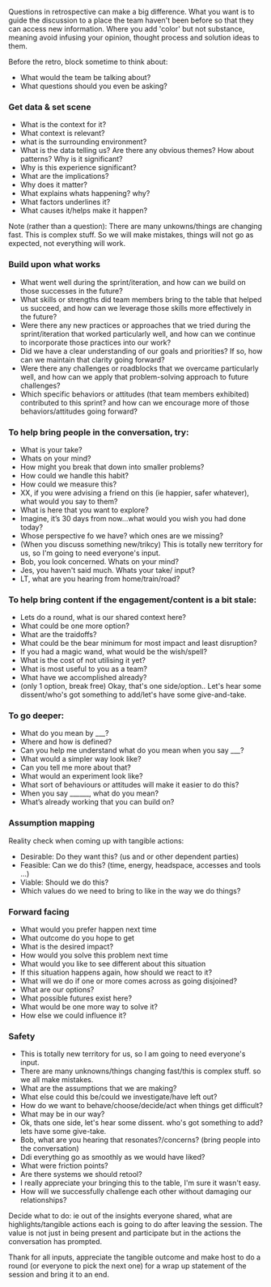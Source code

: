 
Questions in retrospective can make a big difference. What you want is to guide the discussion to a place the team haven't been before so that they can access new information. Where you add 'color' but not substance, meaning avoid infusing your opinion, thought process and solution ideas to them.

Before the retro, block sometime to think about: 
* What would the team be talking about?
* What questions should you even be asking?

### Get data & set scene

* What is the context for it?
* What context is relevant?
* what is the surrounding environment?
* What is the data telling us? Are there any obvious themes? How about patterns? Why is it significant?
* Why is this experience significant?
* What are the implications?
* Why does it matter?
* What explains whats happening? why?
* What factors underlines it?
* What causes it/helps make it happen?

Note (rather than a question): There are many unkowns/things are changing fast. This is complex stuff. So we will make mistakes, things will not go as expected, not everything will work.

### Build upon what works
* What went well during the sprint/iteration, and how can we build on those successes in the future?
* What skills or strengths did team members bring to the table that helped us succeed, and how can we leverage those skills more effectively in the future?
* Were there any new practices or approaches that we tried during the sprint/iteration that worked particularly well, and how can we continue to incorporate those practices into our work?
* Did we have a clear understanding of our goals and priorities? If so, how can we maintain that clarity going forward?
* Were there any challenges or roadblocks that we overcame particularly well, and how can we apply that problem-solving approach to future challenges?
* Which specific behaviors or attitudes (that team members exhibited) contributed to this sprint? and how can we encourage more of those behaviors/attitudes going forward?

### To help bring people in the conversation, try:
* What is your take?
* Whats on your mind?
* How might you break that down into smaller problems?
* How could we handle this habit?
* How could we measure this?
* XX, if you were advising a friend on this (ie happier, safer whatever), what would you say to them?
* What is here that you want to explore?
* Imagine, it’s 30 days from now…what would you wish you had done today?
* Whose perspective fo we have? which ones are we missing?
* (When you discuss something new/trikcy) This is totally new territory for us, so I'm going to need everyone's input.
* Bob, you look concerned. Whats on your mind?
* Jes, you haven't said much. Whats your take/ input?
* LT, what are you hearing from home/train/road? 

### To help bring content if the engagement/content is a bit stale:
* Lets do a round, what is our shared context here?
* What could be one more option?
* What are the traidoffs?
* What could be the bear minimum for most impact and least disruption?
* If you had a magic wand, what would be the wish/spell?
* What is the cost of not utilising it yet?
* What is most useful to you as a team?
* What have we accomplished already?
* (only 1 option, break free) Okay, that's one side/option.. Let's hear some dissent/who's got something to add/let's have some give-and-take.

### To go deeper:
* What do you mean by ___?
* Where and how is defined?
* Can you help me understand what do you mean when you say ___?
* What would a simpler way look like?
* Can you tell me more about that?
* What would an experiment look like?
* What sort of behaviours or attitudes will make it easier to do this?
* When you say ______, what do you mean?
* What’s already working that you can build on?

### Assumption mapping
Reality check when coming up with tangible actions:
* Desirable: Do they want this? (us and or other dependent parties)
* Feasible: Can we do this? (time, energy, headspace, accesses and tools ...)
* Viable: Should we do this?
* Which values do we need to bring to like in the way we do things?

### Forward facing
* What would you prefer happen next time
* What outcome do you hope to get
* What is the desired impact?
* How would you solve this problem next time
* What would you like to see different about this situation
* If this situation happens again, how should we react to it?
* What will we do if one or more comes across as going disjoined?
* What are our options?
* What possible futures exist here?
* What would be one more way to solve it?
* How else we could influence it?

### Safety
* This is totally new territory for us, so I am going to need everyone's input.
* There are many unknowns/things changing fast/this is complex stuff. so we all make mistakes.
* What are the assumptions that we are making?
* What else could this be/could we investigate/have left out?
* How do we want to behave/choose/decide/act when things get difficult?
* What may be in our way?
* Ok, thats one side, let's hear some dissent. who's got something to add? lets have some give-take.
* Bob, what are you hearing that resonates?/concerns? (bring people into the conversation)
* Ddi everything go as smoothly as we would have liked?
* What were friction points?
* Are there systems we should retool?
* I really appreciate your bringing this to the table, I'm sure it wasn't easy.
* How  will we successfully challenge each other without damaging our relationships?


Decide what to do: ie out of the insights everyone shared, what are highlights/tangible actions each is going to do after leaving the session. The value is not just in being present and participate but in the actions the conversation has prompted.

Thank for all inputs, appreciate the tangible outcome and make host to do a round (or everyone to pick the next one) for a wrap up statement of the session and bring it to an end.
